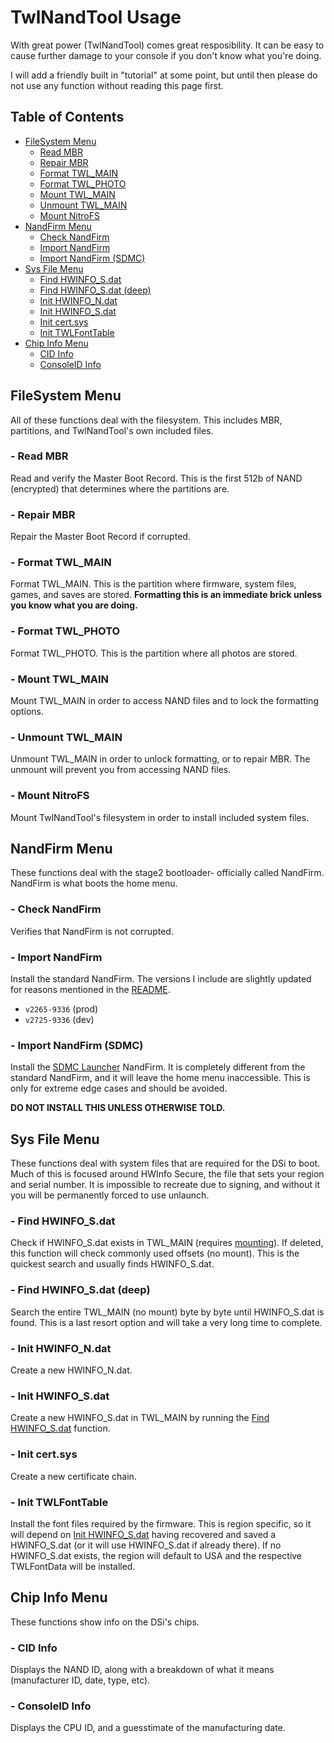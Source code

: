# TwlNandTool Usage

With great power (TwlNandTool) comes great resposibility. It can be easy to cause further damage to your console if you don't know what you're doing.

I will add a friendly built in "tutorial" at some point, but until then please do not use any function without reading this page first.

## Table of Contents

  - [FileSystem Menu](#filesystem-menu)
    - [Read MBR](#--read-mbr)
    - [Repair MBR](#--repair-mbr)
    - [Format TWL_MAIN](#--format-twl_main)
    - [Format TWL_PHOTO](#--format-twl_photo)
    - [Mount TWL_MAIN](#--mount-twl_main)
    - [Unmount TWL_MAIN](#--unmount-twl_main)
    - [Mount NitroFS](#--mount-nitrofs)
  - [NandFirm Menu](#nandfirm-menu)
    - [Check NandFirm](#--check-nandfirm)
    - [Import NandFirm](#--import-nandfirm)
    - [Import NandFirm (SDMC)](#--import-nandfirm-(sdmc))
  - [Sys File Menu](#sys-file-menu)
    - [Find HWINFO\_S.dat](#--find-hwinfo\_s.dat)
    - [Find HWINFO\_S.dat (deep)](#--find-hwinfo\_s.dat-(deep))
    - [Init HWINFO\_N.dat](#--init-hwinfo\_n.dat)
    - [Init HWINFO\_S.dat](#--init-hwinfo\_s.dat)
    - [Init cert.sys](#--init-cert.sys)
    - [Init TWLFontTable](#--init-twlfonttable)
  - [Chip Info Menu](#chip-info-menu)
    - [CID Info](#--cid-info)
    - [ConsoleID Info](#--consoleid-info)

## FileSystem Menu
All of these functions deal with the filesystem. This includes MBR, partitions, and TwlNandTool's own included files.
### - Read MBR
Read and verify the Master Boot Record. This is the first 512b of NAND (encrypted) that determines where the partitions are.
### - Repair MBR
Repair the Master Boot Record if corrupted.
### - Format TWL_MAIN
Format TWL\_MAIN. This is the partition where firmware, system files, games, and saves are stored. **Formatting this is an immediate brick unless you know what you are doing.**
### - Format TWL_PHOTO
Format TWL\_PHOTO. This is the partition where all photos are stored.
### - Mount TWL_MAIN
Mount TWL\_MAIN in order to access NAND files and to lock the formatting options.
### - Unmount TWL_MAIN
Unmount TWL\_MAIN in order to unlock formatting, or to repair MBR. The unmount will prevent you from accessing NAND files.
### - Mount NitroFS
Mount TwlNandTool's filesystem in order to install included system files.

## NandFirm Menu
These functions deal with the stage2 bootloader- officially called NandFirm. NandFirm is what boots the home menu.
### - Check NandFirm
Verifies that NandFirm is not corrupted.
### - Import NandFirm
Install the standard NandFirm. The versions I include are slightly updated for reasons mentioned in the [README](README.md).
- `v2265-9336` (prod)
- `v2725-9336` (dev)
### - Import NandFirm (SDMC)
Install the [SDMC Launcher](https://randommeaninglesscharacters.com/dsidev/sdmc_launcher.html) NandFirm. It is completely different from the standard NandFirm, and it will leave the home menu inaccessible. This is only for extreme edge cases and should be avoided.

**DO NOT INSTALL THIS UNLESS OTHERWISE TOLD.**

## Sys File Menu
These functions deal with system files that are required for the DSi to boot. Much of this is focused around HWInfo Secure, the file that sets your region and serial number. It is impossible to recreate due to signing, and without it you will be permanently forced to use unlaunch.
### - Find HWINFO\_S.dat
Check if HWINFO_S.dat exists in TWL\_MAIN (requires [mounting](#--mount-twl_main)). If deleted, this function will check commonly used offsets (no mount). This is the quickest search and usually finds HWINFO\_S.dat.
### - Find HWINFO\_S.dat (deep)
Search the entire TWL\_MAIN (no mount) byte by byte until HWINFO\_S.dat is found. This is a last resort option and will take a very long time to complete.
### - Init HWINFO\_N.dat
Create a new HWINFO\_N.dat.
### - Init HWINFO\_S.dat
Create a new HWINFO\_S.dat in TWL\_MAIN by running the [Find HWINFO\_S.dat](#--find-hwinfo\_s.dat) function.
### - Init cert.sys
Create a new certificate chain.
### - Init TWLFontTable
Install the font files required by the firmware. This is region specific, so it will depend on [Init HWINFO\_S.dat](#--init-hwinfo\_s.dat) having recovered and saved a HWINFO\_S.dat (or it will use HWINFO_S.dat if already there). If no HWINFO\_S.dat exists, the region will default to USA and the respective TWLFontData will be installed.

## Chip Info Menu
These functions show info on the DSi's chips.
### - CID Info
Displays the NAND ID, along with a breakdown of what it means (manufacturer ID, date, type, etc).
### - ConsoleID Info
Displays the CPU ID, and a guesstimate of the manufacturing date.